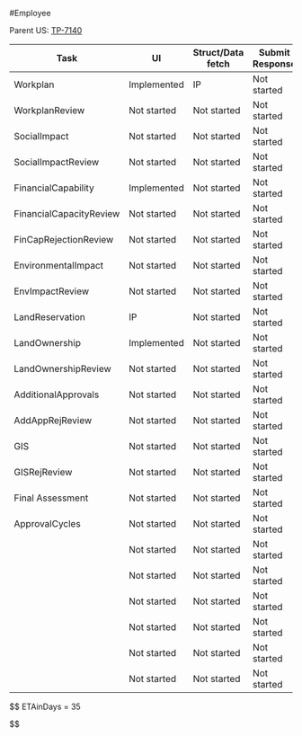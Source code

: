 #Employee

Parent US: [TP-7140](https://esnad.atlassian.net/browse/TP-7140)

| Task                    | UI              | Struct/Data fetch | Submit Response | Estimation | TP                                                    |
| ----------------------- | --------------- | ----------------- | --------------- | ---------- | ----------------------------------------------------- |
| Workplan                | Implemented<br> | IP                | Not started     | 2          | [TP-7207](https://esnad.atlassian.net/browse/TP-7207) |
| WorkplanReview          | Not started<br> | Not started       | Not started     | 1          | [TP-7247](https://esnad.atlassian.net/browse/TP-7247) |
| SocialImpact            | Not started     | Not started       | Not started     | 2          | [TP-7208](https://esnad.atlassian.net/browse/TP-7208) |
| SocialImpactReview      | Not started     | Not started       | Not started     | 1          | [TP-7259](https://esnad.atlassian.net/browse/TP-7259) |
| FinancialCapability     | Implemented     | Not started       | Not started     | 2          | [TP-7205](https://esnad.atlassian.net/browse/TP-7205) |
| FinancialCapacityReview | Not started     | Not started       | Not started     | 2          | [TP-7206](https://esnad.atlassian.net/browse/TP-7206) |
| FinCapRejectionReview   | Not started<br> | Not started<br>   | Not started<br> | 1          | [TP-7260](https://esnad.atlassian.net/browse/TP-7260) |
| EnvironmentalImpact     | Not started     | Not started       | Not started     | 2          | [TP-7216](https://esnad.atlassian.net/browse/TP-7216) |
| EnvImpactReview         | Not started<br> | Not started<br>   | Not started<br> | 1          | [TP-7258](https://esnad.atlassian.net/browse/TP-7258) |
| LandReservation         | IP              | Not started       | Not started     | 1          | [TP-7209](https://esnad.atlassian.net/browse/TP-7209) |
| LandOwnership           | Implemented     | Not started       | Not started     | 2          | [TP-7211](https://esnad.atlassian.net/browse/TP-7211) |
| LandOwnershipReview     | Not started     | Not started       | Not started     | 1          | [TP-7248](https://esnad.atlassian.net/browse/TP-7248) |
| AdditionalApprovals     | Not started     | Not started       | Not started     | 2          | [TP-7212](https://esnad.atlassian.net/browse/TP-7212) |
| AddAppRejReview         | Not started     | Not started       | Not started     | 1          | TP-7250                                               |
| GIS                     | Not started     | Not started       | Not started     | 1          | TP-7213                                               |
| GISRejReview            | Not started     | Not started       | Not started     | 1          | TP-7243                                               |
| Final Assessment        | Not started     | Not started       | Not started     | 4          | TP-7204                                               |
| ApprovalCycles          | Not started     | Not started       | Not started     | 3          | TP-7202                                               |
|                         | Not started     | Not started       | Not started     | 1          | TP-7215                                               |
|                         | Not started     | Not started       | Not started     | 2          | TP-7214                                               |
|                         | Not started     | Not started       | Not started     | 0.5        | TP-7526                                               |
|                         | Not started     | Not started       | Not started     | 0.5        | TP-7525                                               |
|                         | Not started     | Not started       | Not started     | 2          | TP-7235                                               |
|                         | Not started     | Not started       | Not started     | 1          | TP-7246                                               |

$$
	ETAinDays = 35
	
$$
